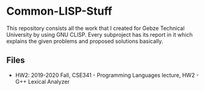 # Common-LISP-Stuff
This repository consists all the work that I created for Gebze Technical University by using GNU CLISP. Every subproject has its report in it which explains the given problems and proposed solutions basically.

## Files
- HW2: 2019-2020 Fall, CSE341 - Programming Languages lecture, HW2 - G++ Lexical Analyzer
